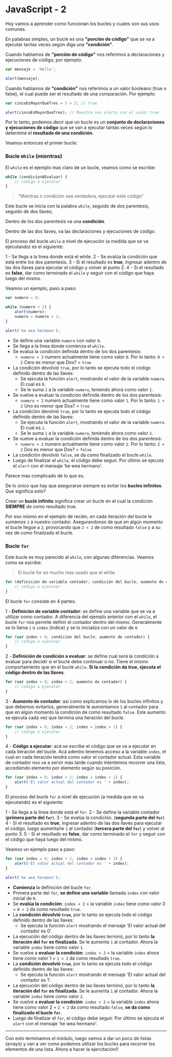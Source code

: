# JavaScript - 2

Hoy vamos a aprender como funcionan los bucles y cuales son sus usos comunes.

En palabras simples, un bucle es una **"porción de código"** que se va a ejecutar tantas veces según diga una **"condición"**.

Cuando hablamos de **"porción de código"** nos referimos a declaraciones y ejecuciones de código, por ejemplo:

```js
var mensaje = 'Hello';

alert(mensaje);
```

Cuando hablamos de **"condición"** nos referimos a un valor booleano (true o false), el cual puede ser el resultado de una comparación. Por ejemplo:

```js
var cincoEsMayorQueTres = 5 > 3; // true

alert(cincoEsMayorQueTres); // Muestra una alerta con el valor true
```

Por lo tanto, podemos decir que un bucle es un **conjunto de declaraciones y ejecuciones de código** que se van a ejecutar tantas veces según lo determine el **resultado de una condición**.

Veamos entonces el primer bucle:

### Bucle ``While`` (mientras)

El ``while`` es el ejemplo mas claro de un bucle, veamos como se escribe:

```js
while (condicionAEvaluar) {
    // código a ejecutar
}
```

> "Mientras x condición sea verdadera, ejecutar este código"

Este bucle se inicia con la palabra ``while``, seguido de dos parentesis, seguido de dos llaves;

Dentro de los dos parentesis va una **condición**.

Dentro de las dos llaves, va las declaraciones y ejecuciones de código.

El proceso del bucle ``while`` a nivel de ejecución (a medida que se va ejecutando) es el siguiente:

1 - Se llega a la linea donde está el while.
2 - Se evalúa la condición que está entre los dos parentesis.
3 - Si el resultado es **true**, ingresar adentro de las dos llaves para ejecutar el código y volver al punto 2.
4 - Si el resultado es **false**, dar como terminado el ``while`` y seguir con el código que haya luego del mismo.

Veamos un ejemplo, paso a paso:

```js
var numero = 0;

while (numero < 2) {
    alert(numero);
    numero = numero + 1;
}

alert('ke wea hermano');
```

- Se define una variable ``numero`` con valor ``0``.
- Se llega a la linea donde comienza el ``while``.
- Se evalua la condición definida dentro de los dos parentesis:
    - ``numero < 2`` numero actualmente tiene como valor ``0``. Por lo tanto: ``0 < 2`` Cero es menor que Dos? = ``true``
- La condición devolvió ``true``, por lo tanto se ejecuta todo el código definido dentro de las llaves:
    - Se ejecuta la función ``alert``, mostrando el valor de la variable ``numero``. El cual es ``0``.
    - Se le suma ``1`` a la variable ``numero``, teniendo ahora como valor ``1``.
- Se vuelve a evaluar la condición definida dentro de los dos parentesis:
    - ``numero < 2`` numero actualmente tiene como valor ``1``. Por lo tanto: ``1 < 2`` Uno es menor que Dos? = ``true``
- La condición devolvió ``true``, por lo tanto se ejecuta todo el código definido dentro de las llaves:
    - Se ejecuta la función ``alert``, mostrando el valor de la variable ``numero``. El cual es ``1``.
    - Se le suma ``1`` a la variable ``numero``, teniendo ahora como valor ``2``.
- Se vuelve a evaluar la condición definida dentro de los dos parentesis:
    - ``numero < 2`` numero actualmente tiene como valor ``2``. Por lo tanto: ``2 < 2`` Dos es menor que Dos? = ``false``
- La condición devolvió ``false``, se da como finalizado el bucle ``while``.
- Luego de finalizar el ``while``, el código debe seguir. Por último se ejecuta el ``alert`` con el mensaje 'ke wea hermano'.

Parece mas complicado de lo que es. 

De lo único que hay que asegurarse siempre es evitar los **bucles infinitos**. Que significa esto?

Crear un **bucle infinito** significa crear un bucle en el cual la condición **SIEMPRE** de como resultado true. 

Por eso mismo en el ejemplo de recién, en cada iteración del bucle le sumamos ``1`` a nuestro contador. Asegurandonos de que en algún momento el bucle llegue a ``2``, provocando que ``2 < 2`` de como resultado ``false`` y a su vez de como finalizado el bucle.

### Bucle ``for``

Este bucle es muy parecido al ``while``, con algunas diferencias. Veamos como se escribe:

> El bucle for es mucho mas usado que el while.

```js
for (definición de variable contador; condición del bucle; aumento de contador) {
    // código a ejecutar
}
```

El bucle ``for`` consiste en 4 partes:

1 - **Definición de variable contador**: se define una variable que se va a utilizar como contador. A diferencia del ejemplo anterior con el ``while``, el bucle ``for`` nos permite definir el contador dentro del mismo. Generalmente se lo llama ``i`` o ``index`` (índice) y se lo inicializa con un valor de ``0``.

```js
for (var index = 0; condición del bucle; aumento de contador) {
    // código a ejecutar
}
```

2 - **Definición de condición a evaluar**: se define cual será la condición a evaluar para decidir si el bucle debe continuar o no. Tiene el mismo comportamiento que en el bucle ``while``. **Si la condición da true, ejecuta el código dentro de las llaves**.

```js
for (var index = 0; index < 2; aumento de contador) {
    // código a ejecutar
}
```

3 - **Aumento de contador**: así como explicamos lo de los bucles infinitos y que debemos evitarlos, generalmente le aumentamos ``1`` al contador para que en algún momento la condición de como resultado ``false``. Este aumento se ejecuta cada vez que termina una iteración del bucle.

```js
for (var index = 0; index < 2; index = index + 1) {
    // código a ejecutar
}
```

4 - **Código a ejecutar**: acá se escribe el código que se va a ejecutar en cada iteración del bucle. Acá adentro tenemos acceso a la variable ``index``, el cual en cada iteración tendrá como valor el contador actual. Esta variable de contador nos va a servir más tarde cuando intentemos recorrer una lista, accediendo elemento por elemento según su posición.

```js
for (var index = 0; index < 2; index = index + 1) {
    alert('El valor actual del contador es ' + index);
}
```


El proceso del bucle ``for`` a nivel de ejecución (a medida que se va ejecutando) es el siguiente:

1 - Se llega a la linea donde está el ``for``.
2 - Se define la variable contador (**primera parte del ``for``**).
3 - Se evalúa la condición. (**segunda parte del ``for``**)
4 - Si el resultado es **true**, ingresar adentro de las dos llaves para ejecutar el código, luego aumentarle ``1`` al contador (**tercera parte del ``for``**) y volver al punto 3.
5 - Si el resultado es **false**, dar como terminado el ``for`` y seguir con el código que haya luego del mismo.

Veamos un ejemplo paso a paso:

```js
for (var index = 0; index < 2; index = index + 1) {
    alert('El valor actual del contador es ' + index);
}

alert('ke wea hermano');
```

- **Comienza** la definición del bucle ``for``.
- Primera parte del ``for``, **se define una variable** llamada ``index`` con valor inicial de ``0``.
- Se **evalúa la condición**: ``index < 2`` = la variable ``index`` tiene como valor 0 = ``0 < 2`` da como resultado ``true``.
- La **condición devolvió ``true``**, por lo tanto se ejecuta todo el código definido dentro de las llaves:
    - Se ejecuta la función ``alert`` mostrando el mensaje 'El valor actual del contador es 0'.
- La ejecución del código dentro de las llaves terminó, por lo tanto **la iteración del ``for`` es finalizada**. Se le aumenta ``1`` al contador. Ahora la variable ``index`` tiene como valor ``1``.
- Se vuelve a **evaluar la condición**: ``index < 2`` = la variable ``index`` ahora tiene como valor 1 = ``1 < 2`` da como resultado ``true``.
- La **condición devolvió ``true``**, por lo tanto se ejecuta todo el código definido dentro de las llaves:
    - Se ejecuta la función ``alert`` mostrando el mensaje 'El valor actual del contador es 1'.
- La ejecución del código dentro de las llaves terminó, por lo tanto **la iteración del ``for`` es finalizada**. Se le aumenta ``1`` al contador. Ahora la variable ``index`` tiene como valor ``2``.
- Se vuelve a **evaluar la condición**: ``index < 2`` = la variable ``index`` ahora tiene como valor 2 = ``2 < 2`` da como resultado ``false``, **se da como finalizado el bucle ``for``**.
- Luego de finalizar el ``for``, el código debe seguir. Por último se ejecuta el ``alert`` con el mensaje 'ke wea hermano'.


---

Con esto terminamos el módulo, luego vamos a dar un poco de listas (arrays) y van a ver como podemos utilizar los bucles para recorrer los elementos de una lista. Ahora a hacer la ejercitación!!